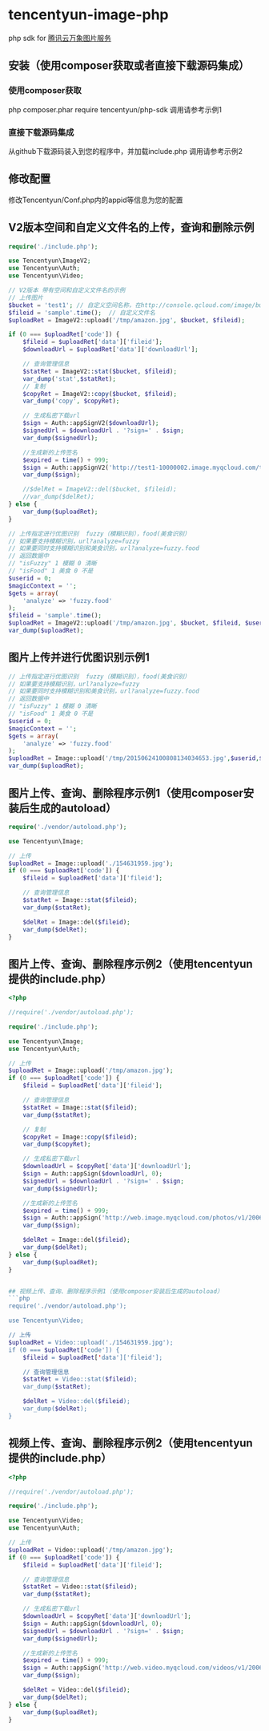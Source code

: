 # tencentyun-image-php
php sdk for [腾讯云万象图片服务](http://app.qcloud.com/image.html)

## 安装（使用composer获取或者直接下载源码集成）

### 使用composer获取
php composer.phar require tencentyun/php-sdk
调用请参考示例1

### 直接下载源码集成
从github下载源码装入到您的程序中，并加载include.php
调用请参考示例2

## 修改配置
修改Tencentyun/Conf.php内的appid等信息为您的配置

## V2版本空间和自定义文件名的上传，查询和删除示例
```php
require('./include.php');

use Tencentyun\ImageV2;
use Tencentyun\Auth;
use Tencentyun\Video;

// V2版本 带有空间和自定义文件名的示例
// 上传图片
$bucket = 'test1'; // 自定义空间名称，在http://console.qcloud.com/image/bucket创建
$fileid = 'sample'.time();  // 自定义文件名
$uploadRet = ImageV2::upload('/tmp/amazon.jpg', $bucket, $fileid);

if (0 === $uploadRet['code']) {
    $fileid = $uploadRet['data']['fileid'];
    $downloadUrl = $uploadRet['data']['downloadUrl'];

    // 查询管理信息
    $statRet = ImageV2::stat($bucket, $fileid);
    var_dump('stat',$statRet);
    // 复制
    $copyRet = ImageV2::copy($bucket, $fileid);
    var_dump('copy', $copyRet);

    // 生成私密下载url
    $sign = Auth::appSignV2($downloadUrl);
    $signedUrl = $downloadUrl . '?sign=' . $sign;
    var_dump($signedUrl);

    //生成新的上传签名
    $expired = time() + 999;
    $sign = Auth::appSignV2('http://test1-10000002.image.myqcloud.com/test1-10000002/0/sample1436341553/', $expired);
    var_dump($sign);

    //$delRet = ImageV2::del($bucket, $fileid);
    //var_dump($delRet);
} else {
    var_dump($uploadRet);
}

// 上传指定进行优图识别  fuzzy（模糊识别），food(美食识别）
// 如果要支持模糊识别，url?analyze=fuzzy
// 如果要同时支持模糊识别和美食识别，url?analyze=fuzzy.food
// 返回数据中
// "isFuzzy" 1 模糊 0 清晰
// "isFood" 1 美食 0 不是
$userid = 0;
$magicContext = '';
$gets = array(
    'analyze' => 'fuzzy.food'
);
$fileid = 'sample'.time();
$uploadRet = ImageV2::upload('/tmp/amazon.jpg', $bucket, $fileid, $userid, $magicContext, array('get'=>$gets));
var_dump($uploadRet);

```


## 图片上传并进行优图识别示例1
```php
// 上传指定进行优图识别  fuzzy（模糊识别），food(美食识别）
// 如果要支持模糊识别，url?analyze=fuzzy
// 如果要同时支持模糊识别和美食识别，url?analyze=fuzzy.food
// 返回数据中
// "isFuzzy" 1 模糊 0 清晰
// "isFood" 1 美食 0 不是
$userid = 0;
$magicContext = '';
$gets = array(
    'analyze' => 'fuzzy.food'
);
$uploadRet = Image::upload('/tmp/20150624100808134034653.jpg',$userid,$magicContext,array('get'=>$gets));
var_dump($uploadRet);
```

## 图片上传、查询、删除程序示例1（使用composer安装后生成的autoload）
```php
require('./vendor/autoload.php');

use Tencentyun\Image;

// 上传
$uploadRet = Image::upload('./154631959.jpg');
if (0 === $uploadRet['code']) {
    $fileid = $uploadRet['data']['fileid'];

    // 查询管理信息
    $statRet = Image::stat($fileid);
    var_dump($statRet);

    $delRet = Image::del($fileid);
    var_dump($delRet);
}
```

## 图片上传、查询、删除程序示例2（使用tencentyun提供的include.php）
```php
<?php

//require('./vendor/autoload.php');

require('./include.php');

use Tencentyun\Image;
use Tencentyun\Auth;

// 上传
$uploadRet = Image::upload('/tmp/amazon.jpg');
if (0 === $uploadRet['code']) {
    $fileid = $uploadRet['data']['fileid'];

    // 查询管理信息
    $statRet = Image::stat($fileid);
    var_dump($statRet);

    // 复制
    $copyRet = Image::copy($fileid);
    var_dump($copyRet);

    // 生成私密下载url
    $downloadUrl = $copyRet['data']['downloadUrl'];
    $sign = Auth::appSign($downloadUrl, 0);
    $signedUrl = $downloadUrl . '?sign=' . $sign;
    var_dump($signedUrl);

    //生成新的上传签名
    $expired = time() + 999;
    $sign = Auth::appSign('http://web.image.myqcloud.com/photos/v1/200679/0/', $expired);
    var_dump($sign);

    $delRet = Image::del($fileid);
    var_dump($delRet);
} else {
    var_dump($uploadRet);
}


## 视频上传、查询、删除程序示例1（使用composer安装后生成的autoload）
```php
require('./vendor/autoload.php');

use Tencentyun\Video;

// 上传
$uploadRet = Video::upload('./154631959.jpg');
if (0 === $uploadRet['code']) {
    $fileid = $uploadRet['data']['fileid'];

    // 查询管理信息
    $statRet = Video::stat($fileid);
    var_dump($statRet);

    $delRet = Video::del($fileid);
    var_dump($delRet);
}
```

## 视频上传、查询、删除程序示例2（使用tencentyun提供的include.php）
```php
<?php

//require('./vendor/autoload.php');

require('./include.php');

use Tencentyun\Video;
use Tencentyun\Auth;

// 上传
$uploadRet = Video::upload('/tmp/amazon.jpg');
if (0 === $uploadRet['code']) {
    $fileid = $uploadRet['data']['fileid'];

    // 查询管理信息
    $statRet = Video::stat($fileid);
    var_dump($statRet);

    // 生成私密下载url
    $downloadUrl = $copyRet['data']['downloadUrl'];
    $sign = Auth::appSign($downloadUrl, 0);
    $signedUrl = $downloadUrl . '?sign=' . $sign;
    var_dump($signedUrl);

    //生成新的上传签名
    $expired = time() + 999;
    $sign = Auth::appSign('http://web.video.myqcloud.com/videos/v1/200679/0/', $expired);
    var_dump($sign);

    $delRet = Video::del($fileid);
    var_dump($delRet);
} else {
    var_dump($uploadRet);
}
```
